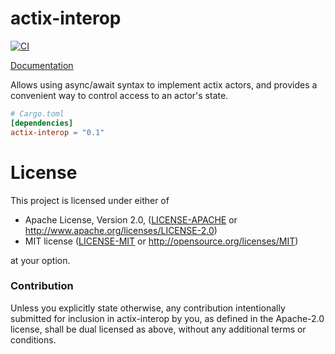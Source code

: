 # actix-interop
[![CI](https://github.com/Diggsey/actix-interop/workflows/CI/badge.svg)](https://github.com/Diggsey/actix-interop/actions)

[Documentation](https://docs.rs/actix-interop)

Allows using async/await syntax to implement actix actors, and provides a
convenient way to control access to an actor's state.

```toml
# Cargo.toml
[dependencies]
actix-interop = "0.1"
```

# License

This project is licensed under either of

 * Apache License, Version 2.0, ([LICENSE-APACHE](LICENSE-APACHE) or
   http://www.apache.org/licenses/LICENSE-2.0)
 * MIT license ([LICENSE-MIT](LICENSE-MIT) or
   http://opensource.org/licenses/MIT)

at your option.

### Contribution

Unless you explicitly state otherwise, any contribution intentionally submitted
for inclusion in actix-interop by you, as defined in the Apache-2.0 license, shall be
dual licensed as above, without any additional terms or conditions.
